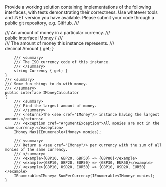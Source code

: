 Provide a working solution containing implementations of the following interfaces, with tests demonstrating their correctness.
Use whatever tools and .NET version you have available.
Please submit your code through a public git repository, e.g. GitHub.
    /// <summary>
    /// An amount of money in a particular currency.
    /// </summary>
    public interface IMoney
    {
        /// <summary>
        /// The amount of money this instance represents.
        /// </summary>
        decimal Amount { get; }

        /// <summary>
        /// The ISO currency code of this instance.
        /// </summary>
        string Currency { get; }
    }
    /// <summary>
    /// Some fun things to do with money.
    /// </summary>
    public interface IMoneyCalculator
    {
        /// <summary>
        /// Find the largest amount of money.
        /// </summary>
        /// <returns>The <see cref="IMoney"/> instance having the largest amount.</returns>
        /// <exception cref="ArgumentException">All monies are not in the same currency.</exception>
        IMoney Max(IEnumerable<IMoney> monies);

        /// <summary>
        /// Return a <see cref="IMoney"/> per currency with the sum of all monies of the same currency.
        /// </summary>
        /// <example>{GBP10, GBP20, GBP50} => {GBP80}</example>
        /// <example>{GBP10, GBP20, EUR50} => {GBP30, EUR50}</example>
        /// <example>{GBP10, USD20, EUR50} => {GBP10, USD20, EUR50}</example>
        IEnumerable<IMoney> SumPerCurrency(IEnumerable<IMoney> monies);
    }
